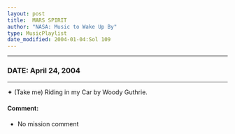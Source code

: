 ```yaml
---
layout: post
title:  MARS SPIRIT
author: "NASA: Music to Wake Up By"
type: MusicPlaylist
date_modified: 2004-01-04:Sol 109
---
```


----
### DATE: April 24, 2004
----
✦ (Take me) Riding in my Car by Woody Guthrie.

#### Comment:
* No mission comment
